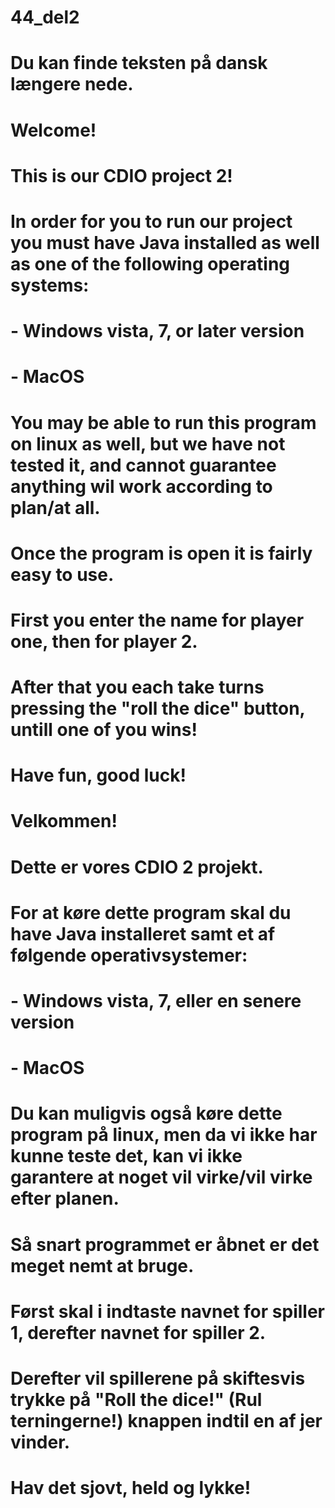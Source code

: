 # 44_del2
# Du kan finde teksten på dansk længere nede.
# 
# Welcome! 
# This is our CDIO project 2!
# In order for you to run our project you must have Java installed as well as one of the following operating systems:
# - Windows vista, 7, or later version
# - MacOS
# You may be able to run this program on linux as well, but we have not tested it, and cannot guarantee anything wil work according to plan/at all. 
# 
# Once the program is open it is fairly easy to use.
# First you enter the name for player one, then for player 2.
# After that you each take turns pressing the "roll the dice" button, untill one of you wins!
# 
# Have fun, good luck!
# 
# 
# Velkommen!
# Dette er vores CDIO 2 projekt. 
# For at køre dette program skal du have Java installeret samt et af følgende operativsystemer:
# - Windows vista, 7, eller en senere version
# - MacOS
# 
# Du kan muligvis også køre dette program på linux, men da vi ikke har kunne teste det, kan vi ikke garantere at noget vil virke/vil virke efter planen.
# 
# Så snart programmet er åbnet er det meget nemt at bruge.
# Først skal i indtaste navnet for spiller 1, derefter navnet for spiller 2.
# Derefter vil spillerene på skiftesvis trykke på "Roll the dice!" (Rul terningerne!) knappen indtil en af jer vinder.
# 
# Hav det sjovt, held og lykke!
# 
# 
# 
# 
# 
# 
# 
# 
# 
